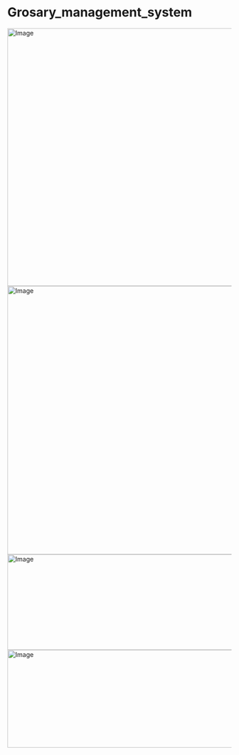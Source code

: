 # Grosary_management_system

<img width="1366" height="580" alt="Image" src="https://github.com/user-attachments/assets/2bf27342-43da-4318-8847-aaed47603873" />
<img width="1359" height="604" alt="Image" src="https://github.com/user-attachments/assets/877fb386-f514-4425-8b55-75763705c104" />
<img width="1366" height="215" alt="Image" src="https://github.com/user-attachments/assets/49487e7e-030f-44c0-9020-5f607e05df8e" />
<img width="1366" height="220" alt="Image" src="https://github.com/user-attachments/assets/eae8647f-407b-4793-b3e5-895c18c3d36d" />
